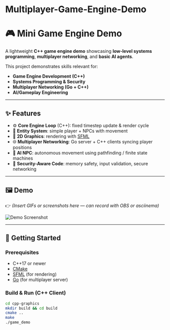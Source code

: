 # Multiplayer-Game-Engine-Demo

# 🎮 Mini Game Engine Demo

A lightweight **C++ game engine demo** showcasing **low-level systems programming**, **multiplayer networking**, and **basic AI agents**.

This project demonstrates skills relevant for:

- **Game Engine Development (C++)**
- **Systems Programming & Security**
- **Multiplayer Networking (Go + C++)**
- **AI/Gameplay Engineering**

---

## ✨ Features

- ⚙️ **Core Engine Loop** (C++): fixed timestep update & render cycle
- 🧩 **Entity System**: simple player + NPCs with movement
- 🎨 **2D Graphics**: rendering with [SFML](https://www.sfml-dev.org/)
- 🌐 **Multiplayer Networking**: Go server + C++ clients syncing player positions
- 🤖 **AI NPC**: autonomous movement using pathfinding / finite state machines
- 🔐 **Security-Aware Code**: memory safety, input validation, secure networking

---

## 🖼 Demo

👉 _(Insert GIFs or screenshots here — can record with OBS or asciinema)_

![Demo Screenshot](assets/demo-screenshot.png)

---

## 🚀 Getting Started

### Prerequisites

- C++17 or newer
- [CMake](https://cmake.org/)
- [SFML](https://www.sfml-dev.org/) (for rendering)
- [Go](https://go.dev/dl/) (for multiplayer server)

### Build & Run (C++ Client)

```bash
cd cpp-graphics
mkdir build && cd build
cmake ..
make
./game_demo
```
